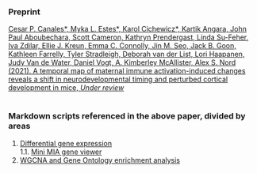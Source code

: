 ### Preprint

[Cesar P. Canales*, Myka L. Estes*, Karol Cichewicz*, Kartik Angara, John Paul Aboubechara, Scott Cameron, Kathryn Prendergast, Linda Su-Feher, Iva Zdilar, Ellie J. Kreun, Emma C. Connolly, Jin M. Seo, Jack B. Goon, Kathleen Farrelly, Tyler Stradleigh, Deborah van der List, Lori Haapanen, Judy Van de Water, Daniel Vogt, A. Kimberley McAllister, Alex S. Nord (2021).
 A temporal map of maternal immune activation-induced changes reveals a shift in neurodevelopmental timing and perturbed cortical development in mice, *Under review*](https://doi.org/10.1101/2020.06.13.150359)

#

### Markdown scripts referenced in the above paper, divided by areas

1. [Differential gene expression](https://nordneurogenomicslab.github.io/Canales_eLIFE_2021_DE/)     
1.1. [Mini MIA gene viewer](https://nordlab.shinyapps.io/MIA_RPKM_plots/) 
3. [WGCNA and Gene Ontology enrichment analysis]()
